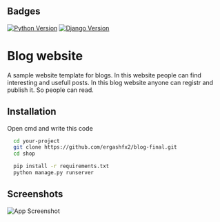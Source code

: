 
## Badges

[![Python Version](https://img.shields.io/badge/Python-3.8%2B-blue.svg)](https://www.python.org/downloads/)
[![Django Version](https://img.shields.io/badge/Django-4.2.6-green.svg)](https://docs.djangoproject.com/en/stable/releases/)


# Blog website

A sample website template for blogs. In this website people can find interesting and usefull posts. In this blog website anyone can registr and publish it. So people can read. 
## Installation

Open cmd and write this code

```bash
  cd your-project
  git clone https://github.com/ergashfx2/blog-final.git
  cd shop
```

```bash
  pip install -r requirements.txt
  python manage.py runserver
```

## Screenshots

![App Screenshot](https://telegra.ph/file/388e4c6b488a574874e34.png)

